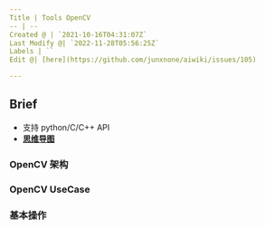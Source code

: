```yaml
---
Title | Tools OpenCV
-- | --
Created @ | `2021-10-16T04:31:07Z`
Last Modify @| `2022-11-28T05:56:25Z`
Labels | ``
Edit @| [here](https://github.com/junxnone/aiwiki/issues/105)

---
```

## Brief
- 支持 python/C/C++ API
- [**思维导图**](https://naotu.baidu.com/file/19ece54999145c95f67e5f086f2a3583)

### OpenCV 架构

### OpenCV UseCase
### 基本操作


